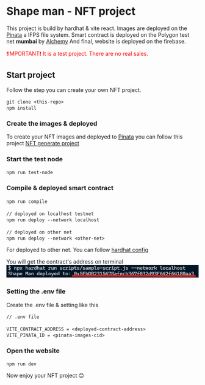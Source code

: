 # Shape man - NFT project

This project is build by hardhat & vite react.
Images are deployed on the [Pinata](https://www.pinata.cloud/) a IFPS file system.
Smart contract is deployed on the Polygon test net **mumbai** by [Alchemy](https://www.alchemy.com/)
And final, website is deployed on the firebase.


<span style="color:red">❗IMPORTANT❗ It is a test project. There are no real sales. </span>


## Start project
Follow the step you can create your own NFT project.

```
git clone <this-repo>
npm install
```

### Create the images & deployed
To create your NFT images and deployed to [Pinata](https://www.pinata.cloud/) you can follow this project  [NFT generate project](https://github.com/okesseko/nft-art-generator)

### Start the test node
```
npm run test-node
```

### Compile & deployed smart contract

```
npm run compile

// deployed on localhost testnet
npm run deploy --network localhost

// deployed on other net
npm run deploy --network <other-net>

```
For deployed to other net. You can follow [hardhat config](https://hardhat.org/config/)

You will get the contract's address on terminal
![deployed contract](./doc/contract-deploy.png)


### Setting the .env file
Create the .env file & setting like this
```
// .env file

VITE_CONTRACT_ADDRESS = <deployed-contract-address>
VITE_PINATA_ID = <pinata-images-cid>
```


### Open the website
```
npm run dev
```

Now enjoy your NFT project 😊
